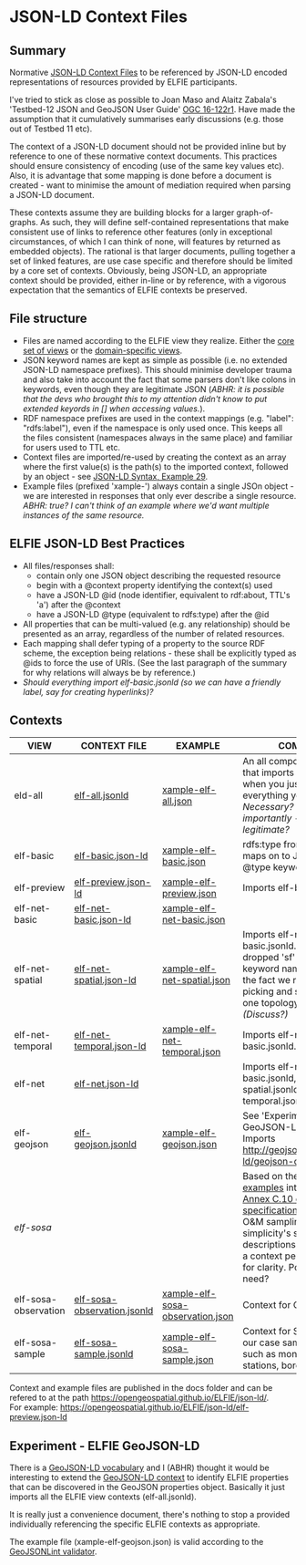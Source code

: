 # JSON-LD Context Files

## Summary
Normative [JSON-LD Context Files](https://www.w3.org/TR/json-ld/#the-context) to be referenced by 
JSON-LD encoded representations of resources provided by ELFIE participants.

I've tried to stick as close as possible to Joan Maso and Alaitz Zabala's 'Testbed-12 JSON and 
GeoJSON User Guide' [OGC 16-122r1](http://www.opengis.net/doc/PER/t12-A062). Have made the 
assumption that it cumulatively summarises early discussions (e.g. those out of Testbed 11 etc).

The context of a JSON-LD document should not be provided inline but by reference to one of these 
normative context documents. This practices should ensure consistency of encoding (use of the same 
key values etc). Also, it is advantage that some mapping is done before a document is created - 
want to minimise the amount of mediation required when parsing a JSON-LD document.

These contexts assume they are building blocks for a larger graph-of-graphs. As such, they will 
define self-contained representations that make consistent use of links to reference other features 
(only in exceptional circumstances, of which I can think of none, will features by returned as 
embedded objects). The rational is that larger documents, pulling together a set of linked 
features, are use case specific and therefore should be limited by a core set of contexts. 
Obviously, being JSON-LD, an appropriate context should be provided, either in-line or by 
reference, with a vigorous expectation that the semantics of ELFIE contexts be preserved.

## File structure
- Files are named according to the ELFIE view they realize. Either the [core set of views](https://github.com/opengeospatial/ELFIE/wiki/Predicates) or the [domain-specific views](https://github.com/opengeospatial/ELFIE/wiki/Domain-Features-and-Predicates).
- JSON keyword names are kept as simple as possible (i.e. no extended JSON-LD namespace prefixes). 
This should minimise developer trauma and also take into account the fact that some parsers don't 
like colons in keywords, even though they are legitimate JSON (_ABHR: it is possible that the devs 
who brought this to my attention didn't know to put extended keyords in [] when accessing values._).
- RDF namespace prefixes are used in the context mappings (e.g. "label": "rdfs:label"), even if the 
namespace is only used once. This keeps all the files consistent (namespaces always in the same 
place) and familiar for users used to TTL etc.
- Context files are imported/re-used by creating the context as an array where the first value(s) 
is the path(s) to the imported context, followed by an object - see [JSON-LD Syntax, Example 29](https://www.w3.org/TR/json-ld-syntax/#the-context).
- Example files (prefixed 'xample-') always contain a single JSOn object - we are interested in 
responses that only ever describe a single resource. _ABHR: true? I can't think of an example where 
we'd want multiple instances of the same resource._

## ELFIE JSON-LD Best Practices
- All files/responses shall:
    - contain only one JSON object describing the requested resource
    - begin with a @context property identifying the context(s) used
    - have a JSON-LD @id (node identifier, equivalent to rdf:about, TTL's 'a') after the @context
    - have a JSON-LD @type (equivalent to rdfs:type) after the @id
- All properties that can be multi-valued (e.g. any relationship) should be presented as an array, 
regardless of the number of related resources.
- Each mapping shall defer typing of a property to the source RDF scheme, the exception being 
relations - these shall be explicitly typed as @ids to force the use of URIs. (See the last 
paragraph of the summary for why relations will always be by reference.)
- _Should everything import elf-basic.jsonld (so we can have a friendly label, say for creating 
hyperlinks)?_

## Contexts
| VIEW | CONTEXT FILE | EXAMPLE | COMMENT |
| ---- | ------------ | ------- | ------- |
| eld-all | [elf-all.jsonld](https://opengeospatial.github.io/ELFIE/json-ld/elf-all.jsonld) | [xample-elf-all.json](https://opengeospatial.github.io/ELFIE/json-ld/xample-elf-all.json) | An all components context that imports everything for when you just want to say everything you know. _Necessary? Even more importantly - is this legitimate?_ |
| elf-basic | [elf-basic.json-ld](https://opengeospatial.github.io/ELFIE/json-ld/elf-basic.json-ld) | [xample-elf-basic.json](https://opengeospatial.github.io/ELFIE/json-ld/xample-elf-basic.json) | rdfs:type from elf-basic maps on to JSON-LD's @type keyword. |
| elf-preview | [elf-preview.json-ld](https://opengeospatial.github.io/ELFIE/json-ld/elf-preview.json-ld) | [xample-elf-preview.json](https://opengeospatial.github.io/ELFIE/json-ld/xample-elf-preview.json) | Imports elf-basic.jsonld. |
| elf-net-basic | [elf-net-basic.json-ld](https://opengeospatial.github.io/ELFIE/json-ld/elf-net-basic.json-ld) | [xample-elf-net-basic.json](https://opengeospatial.github.io/ELFIE/json-ld/xample-elf-net-basic.json) |  |
| elf-net-spatial | [elf-net-spatial.json-ld](https://opengeospatial.github.io/ELFIE/json-ld/elf-net-spatial.json-ld) | [xample-elf-net-spatial.json](https://opengeospatial.github.io/ELFIE/json-ld/xample-elf-net-spatial.json) | Imports elf-net-basic.jsonld. Deliberately dropped 'sf' prefix from keyword names to reinforce the fact we recommend picking and sticking with one topology model. _(Discuss?)_ |
| elf-net-temporal | [elf-net-temporal.json-ld](https://opengeospatial.github.io/ELFIE/json-ld/elf-net-temporal.json-ld) | [xample-elf-net-temporal.json](https://opengeospatial.github.io/ELFIE/json-ld/xample-elf-net-temporal.json) | Imports elf-net-basic.jsonld. |
| elf-net | [elf-net.json-ld](https://opengeospatial.github.io/ELFIE/json-ld/elf-net.json-ld) |  | Imports elf-net-basic.jsonld, elf-net-spatial.jsonld, elf-net-temporal.jsonld |
| elf-geojson | [elf-geojson.jsonld](https://opengeospatial.github.io/ELFIE/json-ld/elf-geojson.jsonld) | [xample-elf-geojson.json](https://opengeospatial.github.io/ELFIE/json-ld/xample-elf-geojson.json) | See 'Experiment - ELFIE GeoJSON-LD' below. Imports http://geojson.org/geojson-ld/geojson-context.jsonld |
| _elf-sosa_ |  |  | Based on the [O&M ttl examples](https://www.w3.org/TR/vocab-ssn/integrated/examples/om-20.ttl) introduced in [Annex C.10 of SOSA specification](https://www.w3.org/TR/vocab-ssn/#omxml-examples). Restricted to O&M sampling features for simplicity's sake (no sensor descriptions etc). Split into a context per feature type for clarity. Possibly no real need? |
| elf-sosa-observation | [elf-sosa-observation.jsonld](https://opengeospatial.github.io/ELFIE/json-ld/elf-sosa-observation.jsonld) | [xample-elf-sosa-observation.json](https://opengeospatial.github.io/ELFIE/json-ld/xample-elf-sosa-observation.json) | Context for Observations. |
| elf-sosa-sample | [elf-sosa-sample.jsonld](https://opengeospatial.github.io/ELFIE/json-ld/elf-sosa-sample.jsonld) | [xample-elf-sosa-sample.json](https://opengeospatial.github.io/ELFIE/json-ld/xample-elf-sosa-sample.json) | Context for Samples - in our case sampling features such as monitoring stations, boreholes etc. |   

Context and example files are published in the docs folder and can be refered to at the path 
https://opengeospatial.github.io/ELFIE/json-ld/.  
For example: https://opengeospatial.github.io/ELFIE/json-ld/elf-preview.json-ld

## Experiment - ELFIE GeoJSON-LD
There is a [GeoJSON-LD vocabulary](http://geojson.org/geojson-ld/) and I (ABHR) thought it would 
be interesting to extend the [GeoJSON-LD context](http://geojson.org/geojson-ld/geojson-context.jsonld) 
to identify ELFIE properties that can be discovered in the GeoJSON properties object. Basically it 
just imports all the ELFIE view contexts (elf-all.jsonld).

It is really just a convenience document, there's nothing to stop a provided individually 
referencing the specific ELFIE contexts as appropriate.

The example file (xample-elf-geojson.json) is valid according to the [GeoJSONLint validator](http://geojsonlint.com/).